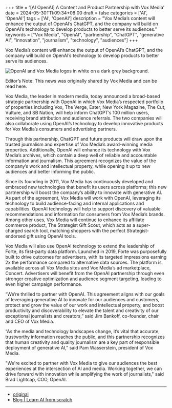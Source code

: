 +++
title = '[AI OpenAI] A Content and Product Partnership with Vox Media'
date = 2024-05-30T11:09:34+08:00
draft = false
categories = ['AI', 'OpenAI']
tags = ['AI', 'OpenAI']
description = "Vox Media’s content will enhance the output of OpenAI’s ChatGPT, and the company will build on OpenAI’s technology to develop products to better serve its audiences."
keywords = ["Vox Media", "OpenAI", "partnership", "ChatGPT", "generative AI", "innovation", "journalism", "technology", "audiences"]
+++

Vox Media’s content will enhance the output of OpenAI’s ChatGPT, and the company will build on OpenAI’s technology to develop products to better serve its audiences.

![OpenAI and Vox Media logos in white on a dark grey background.](https://images.ctfassets.net/kftzwdyauwt9/7tbKd9TTBs8kBTup1XWcJP/11a6082446dee45655904892258ebbfc/Vox_Media.png?w=1920&q=90&fm=webp)

Editor’s Note: This news was originally shared by Vox Media and can be read here.

Vox Media, the leader in modern media, today announced a broad-based strategic partnership with OpenAI in which Vox Media’s respected portfolio of properties including Vox, The Verge, Eater, New York Magazine, The Cut, Vulture, and SB Nation, will help inform ChatGPT’s 100 million users, receiving brand attribution and audience referrals. The two companies will also collaborate using OpenAI’s technology to develop innovative products for Vox Media’s consumers and advertising partners.

Through this partnership, ChatGPT and future products will draw upon the trusted journalism and expertise of Vox Media’s award-winning media properties. Additionally, OpenAI will enhance its technology with Vox Media’s archives, which contain a deep well of reliable and accountable information and journalism. This agreement recognizes the value of the company’s work and intellectual property, while opening it up to new audiences and better informing the public.

Since its founding in 2011, Vox Media has continuously developed and embraced new technologies that benefit its users across platforms; this new partnership will boost the company’s ability to innovate with generative AI. As part of the agreement, Vox Media will work with OpenAI, leveraging its technology to build audience-facing and internal applications and capabilities. OpenAI technology will help to support discovery of valuable recommendations and information for consumers from Vox Media’s brands. Among other uses, Vox Media will continue to enhance its affiliate commerce product, The Strategist Gift Scout, which acts as a super-charged search tool, matching shoppers with the perfect Strategist-endorsed gift using OpenAI tools.

Vox Media will also use OpenAI technology to extend the leadership of Forte, its first-party data platform. Launched in 2019, Forte was purposefully built to drive outcomes for advertisers, with its targeted impressions earning 2x the performance compared to alternative data sources. The platform is available across all Vox Media sites and Vox Media’s ad marketplace, Concert. Advertisers will benefit from the OpenAI partnership through even stronger creative optimization and audience segment targeting, leading to even higher campaign performance.

“We’re thrilled to partner with OpenAI. This agreement aligns with our goals of leveraging generative AI to innovate for our audiences and customers, protect and grow the value of our work and intellectual property, and boost productivity and discoverability to elevate the talent and creativity of our exceptional journalists and creators,” said Jim Bankoff, co-founder, chair and CEO of Vox Media.

“As the media and technology landscapes change, it’s vital that accurate, trustworthy information reaches the public, and this partnership recognizes that human creativity and quality journalism are a key part of responsible deployment of generative AI,” said Pam Wasserstein, president of Vox Media.

"We're excited to partner with Vox Media to give our audiences the best experiences at the intersection of AI and media. Working together, we can drive forward with innovation while amplifying the work of journalists," said Brad Lightcap, COO, OpenAI.

---

- [original](https://openai.com/index/a-content-and-product-partnership-with-vox-media/)
- [Blog | Learn AI from scratch](https://blog.aihub2022.top/en/post/ai-openai-a-content-and-product-partnership-with-vox-media/)
<!-- - [公众号 - 从零开始学AI](...) -->
<!-- - [CSDN - 从零开始学AI](...) -->
<!-- - [掘金 - 从零开始学AI](...) -->
<!-- - [知乎 - 从零开始学AI](...) -->
<!-- - [阿里云 - 从零开始学AI](...) -->
<!-- - [腾讯云 - 从零开始学AI](...) -->
